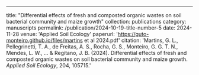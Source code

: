 ---
title: "Differential effects of fresh and composted organic wastes on soil bacterial community and maize growth"
collection: publications
category: manuscripts
permalink: /publication/2024-10-19-title-number-5
date: 2024-11-28
venue: 'Applied Soil Ecology'
paperurl: 'https://guto-monteiro.github.io/files/martins et al 2024.pdf'
citation: 'Martins, G. L., Pellegrinetti, T. A., de Freitas, A. S., Rocha, G. S., Monteiro, G. G. T. N., Mendes, L. W., ... & Regitano, J. B. (2024). Differential effects of fresh and composted organic wastes on soil bacterial community and maize growth. <i>Applied Soil Ecology</i>, 204, 105715.'
